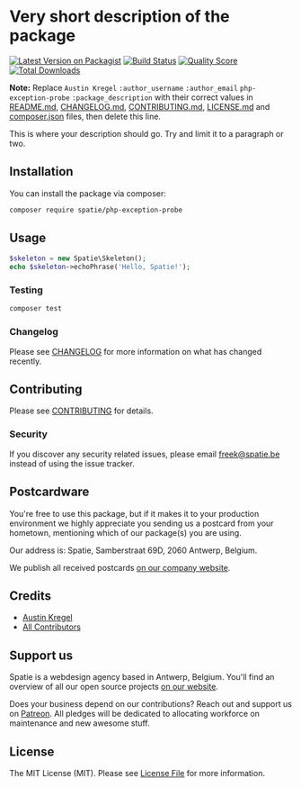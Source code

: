 # Very short description of the package

[![Latest Version on Packagist](https://img.shields.io/packagist/v/spatie/php-exception-probe.svg?style=flat-square)](https://packagist.org/packages/spatie/php-exception-probe)
[![Build Status](https://img.shields.io/travis/spatie/php-exception-probe/master.svg?style=flat-square)](https://travis-ci.org/spatie/php-exception-probe)
[![Quality Score](https://img.shields.io/scrutinizer/g/spatie/php-exception-probe.svg?style=flat-square)](https://scrutinizer-ci.com/g/spatie/php-exception-probe)
[![Total Downloads](https://img.shields.io/packagist/dt/spatie/php-exception-probe.svg?style=flat-square)](https://packagist.org/packages/spatie/php-exception-probe)

**Note:** Replace ```Austin Kregel``` ```:author_username``` ```:author_email``` ```php-exception-probe``` ```:package_description``` with their correct values in [README.md](README.md), [CHANGELOG.md](CHANGELOG.md), [CONTRIBUTING.md](CONTRIBUTING.md), [LICENSE.md](LICENSE.md) and [composer.json](composer.json) files, then delete this line.

This is where your description should go. Try and limit it to a paragraph or two.

## Installation

You can install the package via composer:

```bash
composer require spatie/php-exception-probe
```

## Usage

``` php
$skeleton = new Spatie\Skeleton();
echo $skeleton->echoPhrase('Hello, Spatie!');
```

### Testing

``` bash
composer test
```

### Changelog

Please see [CHANGELOG](CHANGELOG.md) for more information on what has changed recently.

## Contributing

Please see [CONTRIBUTING](CONTRIBUTING.md) for details.

### Security

If you discover any security related issues, please email freek@spatie.be instead of using the issue tracker.

## Postcardware

You're free to use this package, but if it makes it to your production environment we highly appreciate you sending us a postcard from your hometown, mentioning which of our package(s) you are using.

Our address is: Spatie, Samberstraat 69D, 2060 Antwerp, Belgium.

We publish all received postcards [on our company website](https://spatie.be/en/opensource/postcards).

## Credits

- [Austin Kregel](https://github.com/:author_username)
- [All Contributors](../../contributors)

## Support us

Spatie is a webdesign agency based in Antwerp, Belgium. You'll find an overview of all our open source projects [on our website](https://spatie.be/opensource).

Does your business depend on our contributions? Reach out and support us on [Patreon](https://www.patreon.com/spatie). 
All pledges will be dedicated to allocating workforce on maintenance and new awesome stuff.

## License

The MIT License (MIT). Please see [License File](LICENSE.md) for more information.
